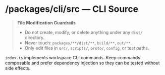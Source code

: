 # /packages/cli/src — CLI Source
> **File Modification Guardrails**
> - Do not create, modify, or delete anything under any `dist/` directory.
> - Never touch: `packages/**/dist/**`, `build/**`, `out/**`.
> - Only edit files in `src/`, `scripts/`, `proto/`, `config`, or test paths.


`index.ts` implements workspace CLI commands. Keep commands composable and
prefer dependency injection so they can be tested without side effects.
